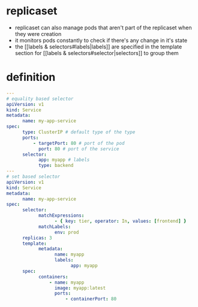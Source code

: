 # replicaset
- replicaset can also manage pods that aren't part of the replicaset when they were creation
- it monitors pods constantly to check if there's any change in it's state 
- the [[labels & selectors#labels|labels]] are specified in the template section for [[labels & selectors#selector|selectors]] to group them

# definition
```yaml
---
# equality based selector
apiVersion: v1
kind: Service
metadata:
      name: my-app-service
spec:
      type: ClusterIP # default type of the type
      ports:
          - targetPort: 80 # port of the pod
            port: 80 # port of the service
      selector:
            app: myapp # labels
            type: backend
---
# set based selector
apiVersion: v1
kind: Service
metadata:
      name: my-app-service
spec:
      selector:
            matchExpressions:
                  - { key: tier, operator: In, values: [frontend] }
            matchLabels:
                  env: prod
      replicas: 3
      template:
            metadata:
                  name: myapp
                  labels:
                        app: myapp
      spec:
            containers:
                - name: myapp
                  image: myapp:latest
                  ports:
                      - containerPort: 80
```